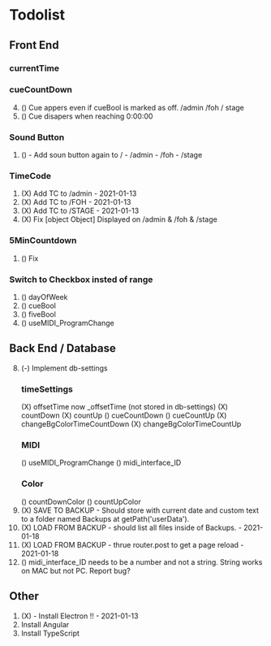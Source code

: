 # Todolist

## Front End
### currentTime
### cueCountDown
4. () Cue appers even if cueBool is marked as off. /admin /foh / stage
5. () Cue disapers when reaching 0:00:00
### Sound Button
1. () - Add soun button again to / - /admin - /foh - /stage
### TimeCode
1. (X) Add TC to /admin         - 2021-01-13
2. (X) Add TC to /FOH           - 2021-01-13
3. (X) Add TC to /STAGE         - 2021-01-13
4. (X) Fix [object Object] Displayed on /admin & /foh & /stage
### 5MinCountdown
1. () Fix
### Switch to Checkbox insted of range
1. () dayOfWeek
2. () cueBool
3. () fiveBool
4. () useMIDI_ProgramChange

## Back End / Database
8. (-) Implement db-settings
    ### timeSettings
    (X) offsetTime now _offsetTime (not stored in db-settings)
    (X) countDown
    (X) countUp
    () cueCountDown
    () cueCountUp
    (X) changeBgColorTimeCountDown
    (X) changeBgColorTimeCountUp
    ### MIDI
    () useMIDI_ProgramChange
    () midi_interface_ID
    ### Color
    () countDownColor
    () countUpColor
9. (X) SAVE TO BACKUP - Should store with current date and custom text to a folder named Backups at getPath('userData'). 
10. (X) LOAD FROM BACKUP - should list all files inside of Backups.                     - 2021-01-18
11. (X) LOAD FROM BACKUP - thrue router.post to get a page reload                       - 2021-01-18
12. () midi_interface_ID needs to be a number and not a string. String works on MAC but not PC. Report bug?

## Other
1. (X) - Install Electron !!    - 2021-01-13
2. Install Angular
3. Install TypeScript
